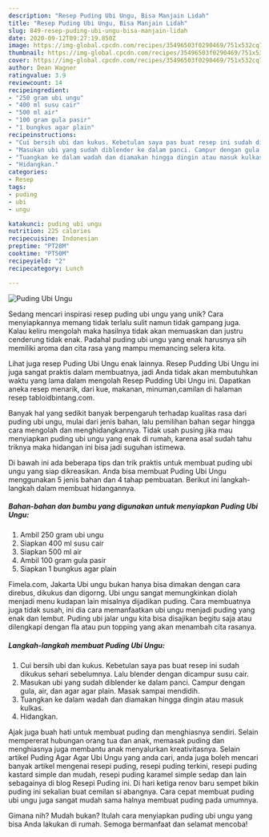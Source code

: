 ```yaml
---
description: "Resep Puding Ubi Ungu, Bisa Manjain Lidah"
title: "Resep Puding Ubi Ungu, Bisa Manjain Lidah"
slug: 849-resep-puding-ubi-ungu-bisa-manjain-lidah
date: 2020-09-12T09:27:19.850Z
image: https://img-global.cpcdn.com/recipes/35496503f0290469/751x532cq70/puding-ubi-ungu-foto-resep-utama.jpg
thumbnail: https://img-global.cpcdn.com/recipes/35496503f0290469/751x532cq70/puding-ubi-ungu-foto-resep-utama.jpg
cover: https://img-global.cpcdn.com/recipes/35496503f0290469/751x532cq70/puding-ubi-ungu-foto-resep-utama.jpg
author: Dean Wagner
ratingvalue: 3.9
reviewcount: 14
recipeingredient:
- "250 gram ubi ungu"
- "400 ml susu cair"
- "500 ml air"
- "100 gram gula pasir"
- "1 bungkus agar plain"
recipeinstructions:
- "Cui bersih ubi dan kukus. Kebetulan saya pas buat resep ini sudah dikukus sehari sebelumnya. Lalu blender dengan dicampur susu cair."
- "Masukan ubi yang sudah diblender ke dalam panci. Campur dengan gula, air, dan agar agar plain. Masak sampai mendidih."
- "Tuangkan ke dalam wadah dan diamakan hingga dingin atau masuk kulkas."
- "Hidangkan."
categories:
- Resep
tags:
- puding
- ubi
- ungu

katakunci: puding ubi ungu 
nutrition: 225 calories
recipecuisine: Indonesian
preptime: "PT28M"
cooktime: "PT50M"
recipeyield: "2"
recipecategory: Lunch

---
```



![Puding Ubi Ungu](https://img-global.cpcdn.com/recipes/35496503f0290469/751x532cq70/puding-ubi-ungu-foto-resep-utama.jpg)

Sedang mencari inspirasi resep puding ubi ungu yang unik? Cara menyiapkannya memang tidak terlalu sulit namun tidak gampang juga. Kalau keliru mengolah maka hasilnya tidak akan memuaskan dan justru cenderung tidak enak. Padahal puding ubi ungu yang enak harusnya sih memiliki aroma dan cita rasa yang mampu memancing selera kita.

Lihat juga resep Puding Ubi Ungu enak lainnya. Resep Pudding Ubi Ungu ini juga sangat praktis dalam membuatnya, jadi Anda tidak akan membutuhkan waktu yang lama dalam mengolah Resep Pudding Ubi Ungu ini. Dapatkan aneka resep menarik, dari kue, makanan, minuman,camilan di halaman resep tabloidbintang.com.

Banyak hal yang sedikit banyak berpengaruh terhadap kualitas rasa dari puding ubi ungu, mulai dari jenis bahan, lalu pemilihan bahan segar hingga cara mengolah dan menghidangkannya. Tidak usah pusing jika mau menyiapkan puding ubi ungu yang enak di rumah, karena asal sudah tahu triknya maka hidangan ini bisa jadi suguhan istimewa.


Di bawah ini ada beberapa tips dan trik praktis untuk membuat puding ubi ungu yang siap dikreasikan. Anda bisa membuat Puding Ubi Ungu menggunakan 5 jenis bahan dan 4 tahap pembuatan. Berikut ini langkah-langkah dalam membuat hidangannya.

<!--inarticleads1-->

##### Bahan-bahan dan bumbu yang digunakan untuk menyiapkan Puding Ubi Ungu:

1. Ambil 250 gram ubi ungu
1. Siapkan 400 ml susu cair
1. Siapkan 500 ml air
1. Ambil 100 gram gula pasir
1. Siapkan 1 bungkus agar plain


Fimela.com, Jakarta Ubi ungu bukan hanya bisa dimakan dengan cara direbus, dikukus dan digorng. Ubi ungu sangat memungkinkan diolah menjadi menu kudapan lain misalnya dijadikan puding. Cara membuatnya juga tidak susah, ini dia cara memanfaatkan ubi ungu menjadi puding yang enak dan lembut. Puding ubi jalar ungu kita bisa disajikan begitu saja atau dilengkapi dengan fla atau pun topping yang akan menambah cita rasanya. 

<!--inarticleads2-->

##### Langkah-langkah membuat Puding Ubi Ungu:

1. Cui bersih ubi dan kukus. Kebetulan saya pas buat resep ini sudah dikukus sehari sebelumnya. Lalu blender dengan dicampur susu cair.
1. Masukan ubi yang sudah diblender ke dalam panci. Campur dengan gula, air, dan agar agar plain. Masak sampai mendidih.
1. Tuangkan ke dalam wadah dan diamakan hingga dingin atau masuk kulkas.
1. Hidangkan.


Ajak juga buah hati untuk membuat puding dan menghiasnya sendiri. Selain mempererat hubungan orang tua dan anak, memasak puding dan menghiasnya juga membantu anak menyalurkan kreativitasnya. Selain artikel Puding Agar Agar Ubi Ungu yang anda cari, anda juga boleh mencari banyak artikel mengenai resepi puding, resepi puding terkini, resepi puding kastard simple dan mudah, resepi puding karamel simple sedap dan lain sebagainya di blog Resepi Puding ini. Di hari ketiga renov baru sempet bikin puding ini sekalian buat cemilan si abangnya. Cara cepat membuat puding ubi ungu juga sangat mudah sama halnya membuat puding pada umumnya. 

Gimana nih? Mudah bukan? Itulah cara menyiapkan puding ubi ungu yang bisa Anda lakukan di rumah. Semoga bermanfaat dan selamat mencoba!
